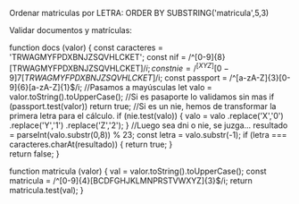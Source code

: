 Ordenar matriculas por LETRA:
ORDER BY SUBSTRING('matricula',5,3)

Validar documentos y matrículas:

function docs (valor) {
  const caracteres = 'TRWAGMYFPDXBNJZSQVHLCKET';
  const nif = /^[0-9]{8}[TRWAGMYFPDXBNJZSQVHLCKET]$/i;
  const nie = /^[XYZ][0-9]{7}[TRWAGMYFPDXBNJZSQVHLCKET]$/i;
  const passport = /^[a-zA-Z]{3}[0-9]{6}[a-zA-Z]{1}$/i;
  //Pasamos a mayúsculas
  let valo = valor.toString().toUpperCase();
  //Si es pasaporte lo validamos sin mas
  if (passport.test(valor)) return true;
  //Si es un nie, hemos de transformar la primera letra para el cálculo.
  if (nie.test(valo)) { 
    valo = valo
      .replace('X','0')
      .replace('Y','1')
      .replace('Z','2');
  }
  //Luego sea dni o nie, se juzga...
  resultado = parseInt(valo.substr(0,8)) % 23;
  const letra = valo.substr(-1);
  if (letra === caracteres.charAt(resultado)) {
    return true;
  }  
  return false;
}

function matricula (valor) {
  val = valor.toString().toUpperCase();
  const matricula = /^[0-9]{4}[BCDFGHJKLMNPRSTVWXYZ]{3}$/i;
  return matricula.test(val);
}

